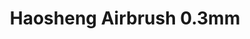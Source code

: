 ---
layout: product
title: "Haosheng Airbrush 0.3mm"
price: "3200" 
desc: "Airbrush 0.3mm"
img_path: "/assets/img/HHS-30.webp"
brand: "N/A"
available: false
special_offer: false
new: false
soon: false
cat: "070000"
subcat: "070500"
subsubcat: "0N/A"
sifra: "HHS-30"
popular: true
spec: false
---